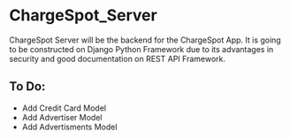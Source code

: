 # ChargeSpot_Server

ChargeSpot Server will be the backend for the ChargeSpot App. It is going to be constructed on Django Python Framework due to its advantages in security and good documentation on REST API Framework.

## To Do:

- Add Credit Card Model
- Add Advertiser Model
- Add Advertisments Model
